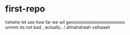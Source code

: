 # first-repo
hehehe let see how far we wil goooooooooooooooooooooo
<br>
ummm its not bad , actually...!
ahhahahaah 
valhaaah 